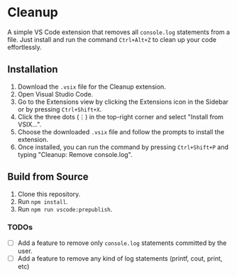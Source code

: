 # Cleanup

A simple VS Code extension that removes all `console.log` statements from a file. Just install and run the command `Ctrl+Alt+Z` to clean up your code effortlessly.

## Installation

1. Download the `.vsix` file for the Cleanup extension.
2. Open Visual Studio Code.
3. Go to the Extensions view by clicking the Extensions icon in the Sidebar or by pressing `Ctrl+Shift+X`.
4. Click the three dots (⋮) in the top-right corner and select "Install from VSIX...".
5. Choose the downloaded `.vsix` file and follow the prompts to install the extension.
6. Once installed, you can run the command by pressing `Ctrl+Shift+P` and typing "Cleanup: Remove console.log".

## Build from Source

1. Clone this repository.
2. Run `npm install`.
3. Run `npm run vscode:prepublish`.

### TODOs

- [ ] Add a feature to remove only `console.log` statements committed by the user.
- [ ] Add a feature to remove any kind of log statements (printf, cout, print, etc)

